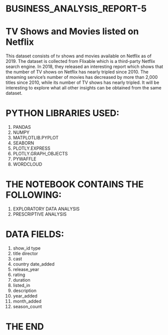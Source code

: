 # BUSINESS_ANALYSIS_REPORT-5
# TV Shows and Movies listed on Netflix
This dataset consists of tv shows and movies available on Netflix as of 2019. The dataset is collected from Flixable which is a third-party Netflix search engine.
In 2018, they released an interesting report which shows that the number of TV shows on Netflix has nearly tripled since 2010. The streaming service’s number of movies has decreased by more than 2,000 titles since 2010, while its number of TV shows has nearly tripled. It will be interesting to explore what all other insights can be obtained from the same dataset. 
# PYTHON LIBRARIES USED:
1. PANDAS
2. NUMPY
3. MATPLOTLIB.PYPLOT
4. SEABORN
5. PLOTLY.EXPRESS
6. PLOTLY.GRAPH_OBJECTS
7. PYWAFFLE
8. WORDCLOUD
# THE NOTEBOOK CONTAINS THE FOLLOWING:
1. EXPLORATORY DATA ANALYSIS
2. PRESCRIPTIVE ANALYSIS
# DATA FIELDS: 
1. show_id	type
2. title	director
3. cast
4. country	date_added
5. release_year
6. rating
7. duration
8. listed_in
9. description
10. year_added
11. month_added
12. season_count

# THE END

